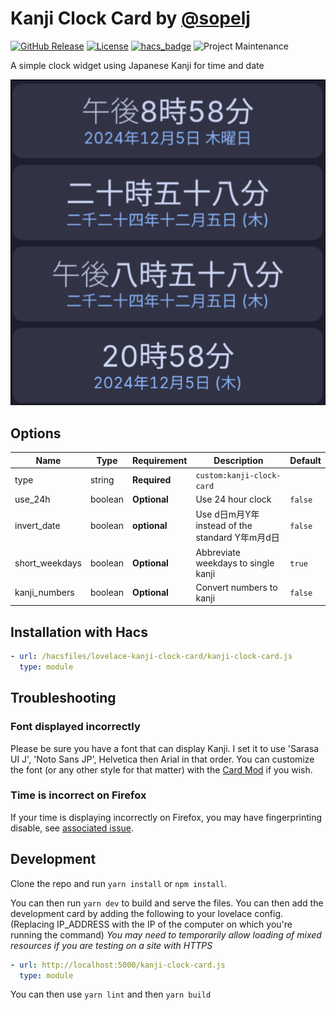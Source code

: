 # Kanji Clock Card by [@sopelj](https://www.github.com/sopelj)

[![GitHub Release](https://img.shields.io/github/release/sopelj/lovelace-kanji-clock-card.svg?style=for-the-badge)](https://github.com/sopelj/lovelace-kanji-clock-card/releases)
[![License](https://img.shields.io/github/license/sopelj/lovelace-kanji-clock-card.svg?style=for-the-badge)](LICENSE.md)
[![hacs_badge](https://img.shields.io/badge/HACS-Default-orange.svg?style=for-the-badge)](https://github.com/hacs/integration)
![Project Maintenance](https://img.shields.io/maintenance/yes/2025.svg?style=for-the-badge)

A simple clock widget using Japanese Kanji for time and date

![Example](./examples/cards.png)

## Options

| Name           | Type    | Requirement  | Description                               | Default |
|----------------|---------|--------------|-------------------------------------------|---------|
| type           | string  | **Required** | `custom:kanji-clock-card`                 |         |
| use_24h        | boolean | **Optional** | Use 24 hour clock                         | `false` |
| invert_date    | boolean | **optional** | Use d日m月Y年 instead of the standard Y年m月d日 | `false` |
| short_weekdays | boolean | **Optional** | Abbreviate weekdays to single kanji       | `true`  |
| kanji_numbers  | boolean | **Optional** | Convert numbers to kanji                  | `false` |

## Installation with Hacs

```yaml
- url: /hacsfiles/lovelace-kanji-clock-card/kanji-clock-card.js
  type: module
```

## Troubleshooting

### Font displayed incorrectly

Please be sure you have a font that can display Kanji. I set it to use 'Sarasa UI J', 'Noto Sans JP', Helvetica then Arial in that order. You can customize the font (or any other style for that matter) with the [Card Mod](https://github.com/thomasloven/lovelace-card-mod) if you wish.

### Time is incorrect on Firefox

If your time is displaying incorrectly on Firefox, you may have fingerprinting disable, see [associated issue](https://github.com/sopelj/lovelace-kanji-clock-card/issues/15).

## Development

Clone the repo and run `yarn install` or `npm install`.

You can then run `yarn dev` to build and serve the files.
You can then add the development card by adding the following to your lovelace config. (Replacing IP_ADDRESS with the IP of the computer on which you're running the command) *You may need to temporarily allow loading of mixed resources if you are testing on a site with HTTPS*

```yaml
- url: http://localhost:5000/kanji-clock-card.js
  type: module
```

You can then use `yarn lint` and then `yarn build`
